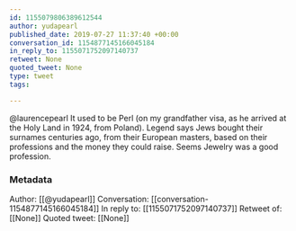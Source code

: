 ```yaml
---
id: 1155079806389612544
author: yudapearl
published_date: 2019-07-27 11:37:40 +00:00
conversation_id: 1154877145166045184
in_reply_to: 1155071752097140737
retweet: None
quoted_tweet: None
type: tweet
tags:

---
```


@laurencepearl It used to be Perl (on my grandfather visa, as he arrived at the Holy Land in 1924, from Poland). Legend says Jews bought their surnames centuries ago, from their European masters, based on their professions and the money they could raise. Seems Jewelry was a good profession.

### Metadata

Author: [[@yudapearl]]
Conversation: [[conversation-1154877145166045184]]
In reply to: [[1155071752097140737]]
Retweet of: [[None]]
Quoted tweet: [[None]]
